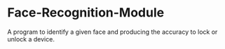 # Face-Recognition-Module
A program to identify a given face and producing the accuracy to lock or unlock a device.

